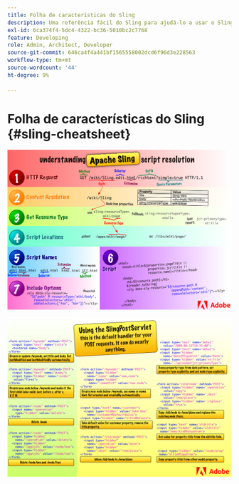```yaml
---
title: Folha de características do Sling
description: Uma referência fácil do Sling para ajudá-lo a usar o SlingPostServlet, o manipulador padrão para suas solicitações de POST.
exl-id: 6ca374f4-5dc4-4322-bc36-5010bc2c7768
feature: Developing
role: Admin, Architect, Developer
source-git-commit: 646ca4f4a441bf1565558002dcd6f96d3e228563
workflow-type: tm+mt
source-wordcount: '44'
ht-degree: 9%

---
```


# Folha de características do Sling {#sling-cheatsheet}

![Entendendo a resolução do script Apache Sling.](assets/sling-cheatsheet-01.png)

![Usando o SlingPostServlet - este é o manipulador padrão para suas solicitações de POST; ele pode fazer quase tudo.](assets/sling-cheatsheet-02.png)
